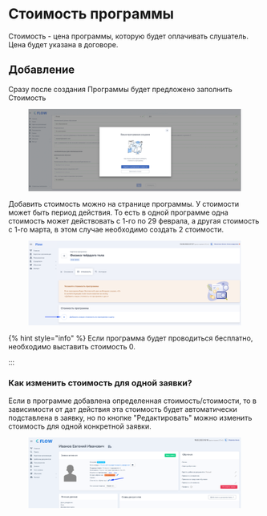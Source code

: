 # Стоимость программы

Стоимость - цена программы, которую будет оплачивать слушатель. Цена будет указана в договоре.

## Добавление

Сразу после создания Программы будет предложено заполнить Стоимость

<figure><img src="../../.gitbook/assets/image (147).png" alt=""><figcaption></figcaption></figure>

Добавить стоимость можно на странице программы. У стоимости может быть период действия. То есть в одной программе одна стоимость может действовать с 1-го по 29 феврала, а другая стоимость с 1-го марта, в этом случае необходимо создать 2 стоимости.

<figure><img src="../../.gitbook/assets/image (84).png" alt=""><figcaption></figcaption></figure>

{% hint style="info" %}
Если программа будет проводиться бесплатно, необходимо выставить стоимость 0.

:::

### Как изменить стоимость для одной заявки?

Если в программе добавлена определенная стоимость/стоимости, то в зависимости от дат действия  эта стоимость будет автоматически  подставлена в заявку, но по кнопке "Редактировать" можно изменить стоимость для одной конкретной заявки.

<figure><img src="../../.gitbook/assets/image (148).png" alt=""><figcaption></figcaption></figure>
